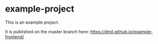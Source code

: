 # example-project

This is an example project.

It is published on the master branch here: https://dmil.github.io/example-frontend/